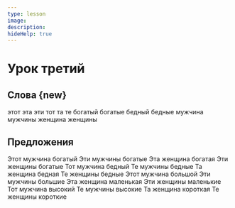 ```yaml
---
type: lesson
image:
description:
hideHelp: true
---
```


# Урок третий

## Слова {new}

этот
эта
эти
тот
та
те
богатый
богатые
бедный
бедные
мужчина
мужчины
женщина
женщины

## Предложения

Этот мужчина богатый
Эти мужчины богатые
Эта женщина богатая
Эти женщины богатые
Тот мужчина бедный
Те мужчины бедные
Та женщина бедная
Те женщины бедные
Этот мужчина большой
Эти мужчины большие
Эта женщина маленькая
Эти женщины маленькие
Тот мужчина высокий
Те мужчины высокие
Та женщина короткая
Те женщины короткие
